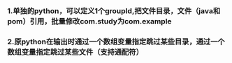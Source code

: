 ### 1.单独的python，可以定义1个groupId,把文件目录，文件（java和pom）引用，批量修改com.study为com.example

### 2.原python在输出时通过一个数组变量指定跳过某些目录，通过一个数组变量指定跳过某些文件（支持通配符）